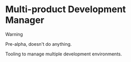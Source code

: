 # Multi-product Development Manager

> [!WARNING]
> Pre-alpha, doesn't do anything.

Tooling to manage multiple development environments.
